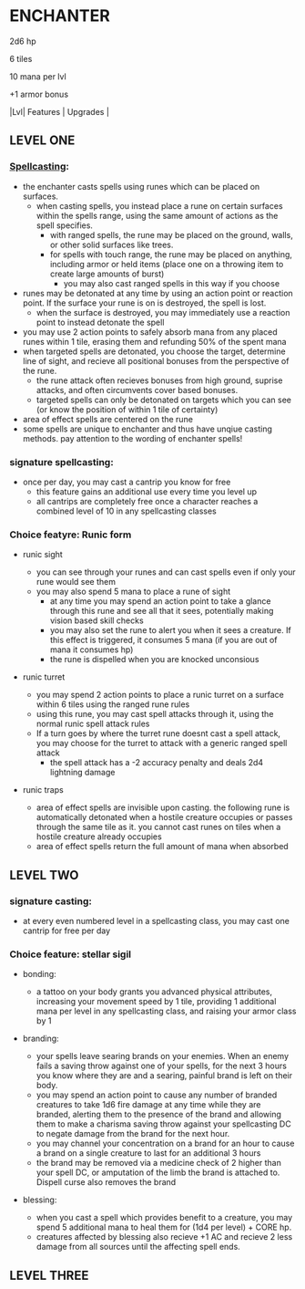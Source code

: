 # ENCHANTER

2d6 hp

6 tiles

10 mana per lvl

+1 armor bonus

|Lvl| Features | Upgrades |

## LEVEL ONE

### [Spellcasting](spellcasting/enchanterlist):

* the enchanter casts spells using runes which can be placed on surfaces.
  * when casting spells, you instead place a rune on certain surfaces within the spells range, using the same amount of actions as the spell specifies.
    * with ranged spells, the rune may be placed on the ground, walls, or other solid surfaces like trees.
    * for spells with touch range, the rune may be placed on anything, including armor or held items (place one on a throwing item to create large amounts of burst)
       * you may also cast ranged spells in this way if you choose
* runes may be detonated at any time by using an action point or reaction point. If the surface your rune is on is destroyed, the spell is lost.
   * when the surface is destroyed, you may immediately use a reaction point to instead detonate the spell
* you may use 2 action points to safely absorb mana from any placed runes within 1 tile, erasing them and refunding 50% of the spent mana
* when targeted spells are detonated, you choose the target, determine line of sight, and recieve all positional bonuses from the perspective of the rune.
   * the rune attack often recieves bonuses from high ground, suprise attacks, and often circumvents cover based bonuses.
   * targeted spells can only be detonated on targets which you can see (or know the position of within 1 tile of certainty)
* area of effect spells are centered on the rune
* some spells are unique to enchanter and thus have unqiue casting methods. pay attention to the wording of enchanter spells!

### signature spellcasting:
- once per day, you may cast a cantrip you know for free
   - this feature gains an additional use every time you level up
   - all cantrips are completely free once a character reaches a combined level of 10 in any spellcasting classes

### Choice featyre: Runic form 

* runic sight
   * you can see through your runes and can cast spells even if only your rune would see them
   * you may also spend 5 mana to place a rune of sight
      * at any time you may spend an action point to take a glance through this rune and see all that it sees, potentially making vision based skill checks
      * you may also set the rune to alert you when it sees a creature. If this effect is triggered, it consumes 5 mana (if you are out of mana it consumes hp)
      * the rune is dispelled when you are knocked unconsious

* runic turret
   * you may spend 2 action points to place a runic turret on a surface within 6 tiles using the ranged rune rules
   * using this rune, you may cast spell attacks through it, using the normal runic spell attack rules
   * If a turn goes by where the turret rune doesnt cast a spell attack, you may choose for the turret to attack with a generic ranged spell attack
      * the spell attack has a -2 accuracy penalty and deals 2d4 lightning damage

* runic traps
   * area of effect spells are invisible upon casting. the following rune is automatically detonated when a hostile creature occupies or passes through the same tile as it. you cannot cast runes on tiles when a hostile creature already occupies
   * area of effect spells return the full amount of mana when absorbed

## LEVEL TWO

### signature casting:
* at every even numbered level in a spellcasting class, you may cast one cantrip for free per day


### Choice feature: stellar sigil

* bonding:
   * a tattoo on your body grants you advanced physical attributes, increasing your movement speed by 1 tile, providing 1 additional mana per level in any spellcasting class, and raising your armor class by 1

* branding:
   * your spells leave searing brands on your enemies. When an enemy fails a saving throw against one of your spells, for the next 3 hours you know where they are and a searing, painful brand is left on their body.
   * you may spend an action point to cause any number of branded creatures to take 1d6 fire damage at any time while they are branded, alerting them to the presence of the brand and allowing them to make a charisma saving throw against your spellcasting DC to negate damage from the brand for the next hour.
   * you may channel your concentration on a brand for an hour to cause a brand on a single creature to last for an additional 3 hours
   * the brand may be removed via a medicine check of 2 higher than your spell DC, or amputation of the limb the brand is attached to. Dispell curse also removes the brand

 * blessing:
    * when you cast a spell which provides benefit to a creature, you may spend 5 additional mana to heal them for (1d4 per level) + CORE hp. 
    * creatures affected by blessing also recieve +1 AC and recieve 2 less damage from all sources until the affecting spell ends.
  
## LEVEL THREE




 
